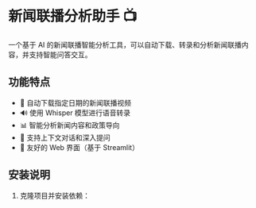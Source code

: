 # 新闻联播分析助手 📺

一个基于 AI 的新闻联播智能分析工具，可以自动下载、转录和分析新闻联播内容，并支持智能问答交互。

## 功能特点

- 🎥 自动下载指定日期的新闻联播视频
- 🔊 使用 Whisper 模型进行语音转录
- 📊 智能分析新闻内容和政策导向
- 💬 支持上下文对话和深入提问
- 📱 友好的 Web 界面（基于 Streamlit）

## 安装说明

1. 克隆项目并安装依赖： 